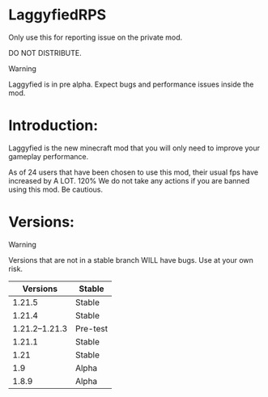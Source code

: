 # LaggyfiedRPS


Only use this for reporting issue on the private mod.

DO NOT DISTRIBUTE.


> [!WARNING]
> Laggyfied is in pre alpha. Expect bugs and performance issues inside the mod.

# Introduction:

Laggyfied is the new minecraft mod that you will only need to improve your gameplay performance.

As of 24 users that have been chosen to use this mod, their usual fps have increased by A LOT. 120%
We do not take any actions if you are banned using this mod. Be cautious.

# Versions:
> [!WARNING]
> Versions that are not in a stable branch WILL have bugs. Use at your own risk.

<table>
  <thead>
    <tr>
      <th>Versions</th>
      <th>Stable</th>
    </tr>
  </thead>
  <tbody>
    <tr>
      <td>1.21.5</td>
      <td>Stable</td>
    </tr>
    <tr>
      <td>1.21.4</td>
      <td>Stable</td>
    </tr>
    <tr>
      <td>1.21.2–1.21.3</td>
      <td>Pre-test</td>
    </tr>
    <tr>
      <td>1.21.1</td>
      <td>Stable</td>
    </tr>
    <tr>
      <td>1.21</td>
      <td>Stable</td>
    </tr>
    <tr>
      <td>1.9</td>
      <td>Alpha</td>
    </tr>
    <tr>
      <td>1.8.9</td>
      <td>Alpha</td>
    </tr>
  </tbody>
</table>

